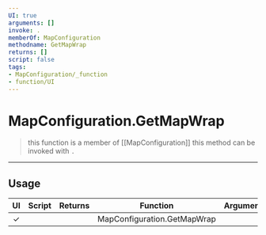 ```yaml
---
UI: true
arguments: []
invoke: .
memberOf: MapConfiguration
methodname: GetMapWrap
returns: []
script: false
tags:
- MapConfiguration/_function
- function/UI
---
```

# MapConfiguration.GetMapWrap
> this function is a member of [[MapConfiguration]]
> this method can be invoked with `.`
-----
## Usage
|  UI | Script | Returns | Function | Arguments |
|:---:|:------:|-------:|:--------:|:---------|
|✓| ||MapConfiguration.GetMapWrap||

